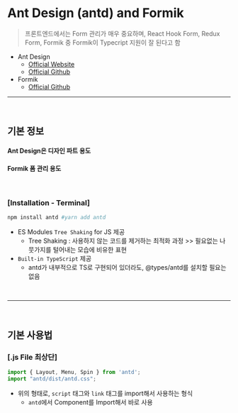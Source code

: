 # Ant Design (antd) and Formik
> 프론트엔드에서는 Form 관리가 매우 중요하며, React Hook Form, Redux Form, Formik 중 Formik이 Typecript 지원이 잘 된다고 함
* Ant Design
     * [Official Website](https://ant.design/)
     * [Official Github](https://github.com/ant-design/ant-design/)
* Formik
     * [Official Github](https://github.com/formium/formik)

<hr>
<br>

## 기본 정보

#### Ant Design은 디자인 파트 용도
#### Formik 폼 관리 용도

<br>

### [Installation - Terminal]
```bash
npm install antd #yarn add antd
```
* ES Modules `Tree Shaking` for JS 제공
  * Tree Shaking : 사용하지 않는 코드를 제거하는 최적화 과정 >> 필요없는 나뭇가지를 털어내는 모습에 비유한 표현
* `Built-in TypeScript` 제공
  * antd가 내부적으로 TS로 구현되어 있더라도, @types/antd를 설치할 필요는 없음

<br>
<hr>
<br>

## 기본 사용법

#### 

### [.js File 최상단]
```js
import { Layout, Menu, Spin } from 'antd';
import "antd/dist/antd.css";
```
* 위의 형태로, `script` 태그와 `link` 태그를 import해서 사용하는 형식
  * `antd`에서 Component를 Import해서 바로 사용
